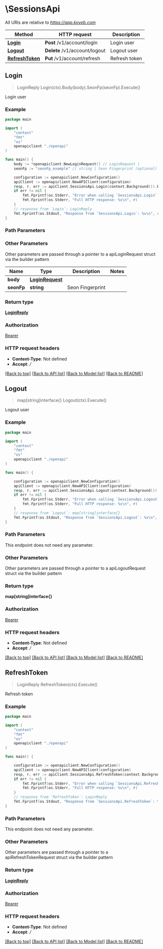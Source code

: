 # \SessionsApi

All URIs are relative to *https://app.koyeb.com*

Method | HTTP request | Description
------------- | ------------- | -------------
[**Login**](SessionsApi.md#Login) | **Post** /v1/account/login | Login user
[**Logout**](SessionsApi.md#Logout) | **Delete** /v1/account/logout | Logout user
[**RefreshToken**](SessionsApi.md#RefreshToken) | **Put** /v1/account/refresh | Refresh token



## Login

> LoginReply Login(ctx).Body(body).SeonFp(seonFp).Execute()

Login user

### Example

```go
package main

import (
    "context"
    "fmt"
    "os"
    openapiclient "./openapi"
)

func main() {
    body := *openapiclient.NewLoginRequest() // LoginRequest | 
    seonFp := "seonFp_example" // string | Seon Fingerprint (optional)

    configuration := openapiclient.NewConfiguration()
    apiClient := openapiclient.NewAPIClient(configuration)
    resp, r, err := apiClient.SessionsApi.Login(context.Background()).Body(body).SeonFp(seonFp).Execute()
    if err != nil {
        fmt.Fprintf(os.Stderr, "Error when calling `SessionsApi.Login``: %v\n", err)
        fmt.Fprintf(os.Stderr, "Full HTTP response: %v\n", r)
    }
    // response from `Login`: LoginReply
    fmt.Fprintf(os.Stdout, "Response from `SessionsApi.Login`: %v\n", resp)
}
```

### Path Parameters



### Other Parameters

Other parameters are passed through a pointer to a apiLoginRequest struct via the builder pattern


Name | Type | Description  | Notes
------------- | ------------- | ------------- | -------------
 **body** | [**LoginRequest**](LoginRequest.md) |  | 
 **seonFp** | **string** | Seon Fingerprint | 

### Return type

[**LoginReply**](LoginReply.md)

### Authorization

[Bearer](../README.md#Bearer)

### HTTP request headers

- **Content-Type**: Not defined
- **Accept**: */*

[[Back to top]](#) [[Back to API list]](../README.md#documentation-for-api-endpoints)
[[Back to Model list]](../README.md#documentation-for-models)
[[Back to README]](../README.md)


## Logout

> map[string]interface{} Logout(ctx).Execute()

Logout user

### Example

```go
package main

import (
    "context"
    "fmt"
    "os"
    openapiclient "./openapi"
)

func main() {

    configuration := openapiclient.NewConfiguration()
    apiClient := openapiclient.NewAPIClient(configuration)
    resp, r, err := apiClient.SessionsApi.Logout(context.Background()).Execute()
    if err != nil {
        fmt.Fprintf(os.Stderr, "Error when calling `SessionsApi.Logout``: %v\n", err)
        fmt.Fprintf(os.Stderr, "Full HTTP response: %v\n", r)
    }
    // response from `Logout`: map[string]interface{}
    fmt.Fprintf(os.Stdout, "Response from `SessionsApi.Logout`: %v\n", resp)
}
```

### Path Parameters

This endpoint does not need any parameter.

### Other Parameters

Other parameters are passed through a pointer to a apiLogoutRequest struct via the builder pattern


### Return type

**map[string]interface{}**

### Authorization

[Bearer](../README.md#Bearer)

### HTTP request headers

- **Content-Type**: Not defined
- **Accept**: */*

[[Back to top]](#) [[Back to API list]](../README.md#documentation-for-api-endpoints)
[[Back to Model list]](../README.md#documentation-for-models)
[[Back to README]](../README.md)


## RefreshToken

> LoginReply RefreshToken(ctx).Execute()

Refresh token

### Example

```go
package main

import (
    "context"
    "fmt"
    "os"
    openapiclient "./openapi"
)

func main() {

    configuration := openapiclient.NewConfiguration()
    apiClient := openapiclient.NewAPIClient(configuration)
    resp, r, err := apiClient.SessionsApi.RefreshToken(context.Background()).Execute()
    if err != nil {
        fmt.Fprintf(os.Stderr, "Error when calling `SessionsApi.RefreshToken``: %v\n", err)
        fmt.Fprintf(os.Stderr, "Full HTTP response: %v\n", r)
    }
    // response from `RefreshToken`: LoginReply
    fmt.Fprintf(os.Stdout, "Response from `SessionsApi.RefreshToken`: %v\n", resp)
}
```

### Path Parameters

This endpoint does not need any parameter.

### Other Parameters

Other parameters are passed through a pointer to a apiRefreshTokenRequest struct via the builder pattern


### Return type

[**LoginReply**](LoginReply.md)

### Authorization

[Bearer](../README.md#Bearer)

### HTTP request headers

- **Content-Type**: Not defined
- **Accept**: */*

[[Back to top]](#) [[Back to API list]](../README.md#documentation-for-api-endpoints)
[[Back to Model list]](../README.md#documentation-for-models)
[[Back to README]](../README.md)

